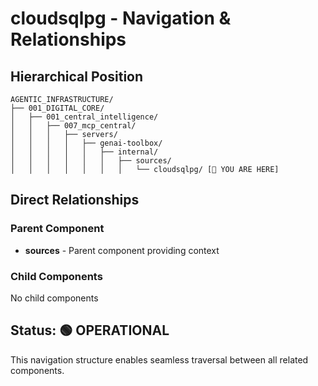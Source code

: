 # cloudsqlpg - Navigation & Relationships

## Hierarchical Position

```
AGENTIC_INFRASTRUCTURE/
├── 001_DIGITAL_CORE/
│   ├── 001_central_intelligence/
│   │   ├── 007_mcp_central/
│   │   │   ├── servers/
│   │   │   │   ├── genai-toolbox/
│   │   │   │   │   ├── internal/
│   │   │   │   │   │   ├── sources/
│   │   │   │   │   │   │   └── cloudsqlpg/ [📍 YOU ARE HERE]

```

## Direct Relationships

### Parent Component
- **sources** - Parent component providing context

### Child Components
No child components

## Status: 🟢 OPERATIONAL

This navigation structure enables seamless traversal between all related components.
